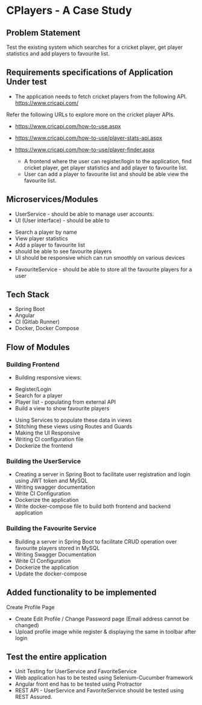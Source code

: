# CPlayers - A Case Study

## Problem Statement

Test the existing system which searches for a cricket player, get player statistics and add players to favourite list.

## Requirements specifications of Application Under test

- The application needs to fetch cricket players from the following API.
https://www.cricapi.com/

Refer the following URLs to explore more on the cricket player APIs.
- https://www.cricapi.com/how-to-use.aspx
- https://www.cricapi.com/how-to-use/player-stats-api.aspx
- https://www.cricapi.com/how-to-use/player-finder.aspx

	- A frontend where the user can register/login to the application, find cricket player, get player statistics and add player to favourite list.
	- User can add a player to favourite list and should be able view the favourite list.

## Microservices/Modules
- UserService - should be able to manage user accounts.
- UI (User interface) -  should be able to
* Search a player by name
* View player statistics
* Add a player to favourite list
* should be able to see favourite players
* UI should be responsive which can run smoothly on various devices 
- FavouriteService - should be able to store all the favourite players for a user

## Tech Stack
- Spring Boot
- Angular
- CI (Gitlab Runner)
- Docker, Docker Compose

## Flow of Modules

### Building Frontend 
- Building responsive views: 
* Register/Login
* Search for a player
* Player list - populating from external API
* Build a view to show favourite players
- Using Services to populate these data in views
- Stitching these views using Routes and Guards
- Making the UI Responsive
- Writing CI configuration file
- Dockerize the frontend

### Building the UserService
- Creating a server in Spring Boot to facilitate user registration and login using JWT token and MySQL 
- Writing swagger documentation
- Write CI Configuration
- Dockerize the application
- Write docker-compose file to build both frontend and backend application

### Building the Favourite Service 
- Building a server in Spring Boot to facilitate CRUD operation over favourite players stored in MySQL
- Writing Swagger Documentation
- Write CI Configuration 
- Dockerize the application
- Update the docker-compose

## Added functionality to be implemented

Create Profile Page
- Create Edit Profile / Change Password page (Email address cannot be changed)
- Upload profile image while register & displaying the same in toolbar after login

## Test the entire application 

- Unit Testing for UserService and FavoriteService 
- Web application has to be tested using Selenium-Cucumber framework
- Angular front end has to be tested using Protractor
- REST API - UserService and FavoriteService should be tested using REST Assured.





